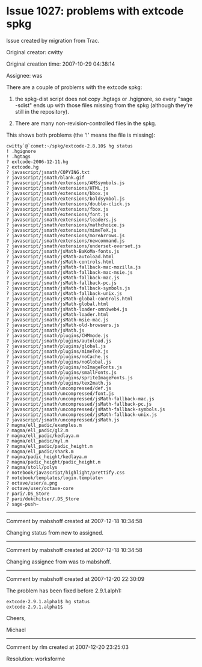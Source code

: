 # Issue 1027: problems with extcode spkg

Issue created by migration from Trac.

Original creator: cwitty

Original creation time: 2007-10-29 04:38:14

Assignee: was

There are a couple of problems with the extcode spkg:

1) the spkg-dist script does not copy .hgtags or .hgignore, so every "sage -sdist" ends up with those files missing from the spkg (although they're still in the repository).

2) There are many non-revision-controlled files in the spkg.

This shows both problems (the '!' means the file is missing):

```
cwitty`@`comet:~/spkg/extcode-2.8.10$ hg status
! .hgignore
! .hgtags
? extcode-2006-12-11.hg
? extcode.hg
? javascript/jsmath/COPYING.txt
? javascript/jsmath/blank.gif
? javascript/jsmath/extensions/AMSsymbols.js
? javascript/jsmath/extensions/HTML.js
? javascript/jsmath/extensions/bbox.js
? javascript/jsmath/extensions/boldsymbol.js
? javascript/jsmath/extensions/double-click.js
? javascript/jsmath/extensions/fbox.js
? javascript/jsmath/extensions/font.js
? javascript/jsmath/extensions/leaders.js
? javascript/jsmath/extensions/mathchoice.js
? javascript/jsmath/extensions/mimeTeX.js
? javascript/jsmath/extensions/moreArrows.js
? javascript/jsmath/extensions/newcommand.js
? javascript/jsmath/extensions/underset-overset.js
? javascript/jsmath/jsMath-BaKoMa-fonts.js
? javascript/jsmath/jsMath-autoload.html
? javascript/jsmath/jsMath-controls.html
? javascript/jsmath/jsMath-fallback-mac-mozilla.js
? javascript/jsmath/jsMath-fallback-mac-msie.js
? javascript/jsmath/jsMath-fallback-mac.js
? javascript/jsmath/jsMath-fallback-pc.js
? javascript/jsmath/jsMath-fallback-symbols.js
? javascript/jsmath/jsMath-fallback-unix.js
? javascript/jsmath/jsMath-global-controls.html
? javascript/jsmath/jsMath-global.html
? javascript/jsmath/jsMath-loader-omniweb4.js
? javascript/jsmath/jsMath-loader.html
? javascript/jsmath/jsMath-msie-mac.js
? javascript/jsmath/jsMath-old-browsers.js
? javascript/jsmath/jsMath.js
? javascript/jsmath/plugins/CHMmode.js
? javascript/jsmath/plugins/autoload.js
? javascript/jsmath/plugins/global.js
? javascript/jsmath/plugins/mimeTeX.js
? javascript/jsmath/plugins/noCache.js
? javascript/jsmath/plugins/noGlobal.js
? javascript/jsmath/plugins/noImageFonts.js
? javascript/jsmath/plugins/smallFonts.js
? javascript/jsmath/plugins/spriteImageFonts.js
? javascript/jsmath/plugins/tex2math.js
? javascript/jsmath/uncompressed/def.js
? javascript/jsmath/uncompressed/font.js
? javascript/jsmath/uncompressed/jsMath-fallback-mac.js
? javascript/jsmath/uncompressed/jsMath-fallback-pc.js
? javascript/jsmath/uncompressed/jsMath-fallback-symbols.js
? javascript/jsmath/uncompressed/jsMath-fallback-unix.js
? javascript/jsmath/uncompressed/jsMath.js
? magma/ell_padic/examples.m
? magma/ell_padic/gl2.m
? magma/ell_padic/kedlaya.m
? magma/ell_padic/myl.m
? magma/ell_padic/padic_height.m
? magma/ell_padic/shark.m
? magma/padic_height/kedlaya.m
? magma/padic_height/padic_height.m
? magma/stoll/polys
? notebook/javascript/highlight/prettify.css
? notebook/templates/login.template~
? octave/user/a.png
? octave/user/octave-core
? pari/.DS_Store
? pari/dokchitser/.DS_Store
? sage-push~
```




---

Comment by mabshoff created at 2007-12-18 10:34:58

Changing status from new to assigned.


---

Comment by mabshoff created at 2007-12-18 10:34:58

Changing assignee from was to mabshoff.


---

Comment by mabshoff created at 2007-12-20 22:30:09

The problem has been fixed before 2.9.1.alph1:

```
extcode-2.9.1.alpha1$ hg status
extcode-2.9.1.alpha1$
```


Cheers,

Michael


---

Comment by rlm created at 2007-12-20 23:25:03

Resolution: worksforme
